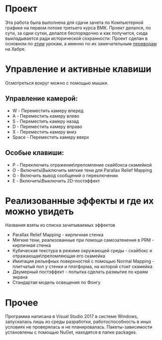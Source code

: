 # Проект
Эта работа была выполнена для сдачи зачета по Компьютерной графике на первом потоке третьего курса ВМК.
Проект делался, по сути, за одни сутки, делался беспорядочно и как получится, сюда выкладывается ради исторической сохранности.
Проект сделан в основном по [этим](https://learnopengl.com/) урокам, а именно по их замечательным [переводам](https://habr.com/post/310790/) на Хабре.

# Управление и активные клавиши
Осмотреться вокруг можно с помощью мышки.
## Управление камерой:
* W     - Переместить камеру вперед
* A     - Переместить камеру влево
* S     - Переместить камеру назад
* D     - Переместить камеру вправо
* X     - Переместить камеру вниз
* Space - Переместить камеру вверх

## Особые клавиши:
* P     - Переключить отражение\преломление скайбокса скамейкой
* O     - Включить\Выключить мягкие тени для Parallax Relief Mapping
* G     - Включить вывод сообщений о переключении 
* E     - Включить\Выключить 2D-постэффект

# Реализованные эффекты и где их можно увидеть
Названия взяты из списка зачитываемых эффектов 
* Parallax Relief Mapping - кирпичная стенка
* Мягкие тени, реализованные при помощи самозатенения в PRM - кирпичная стенка
* Кубическая текстура в режиме окружающей среды - скайбокс и отражающая\преломляющая его скамейка
* Имитация рельефных поверхностей с помощью Normal Mapping - плитчатый пол у стенки и платформа, на которой стоит скамейка
* Двумерный постэффект - попытка сделать размытие по краям экрана
* Стандартая модель освещения по Фонгу

# Прочее
Программа написана в Visual Studio 2017 в системе Windows, запускалась лишь из среды разработки, работоспособность в иных условиях не проверялась и не планировалась.
Пакеты-зависимости установлены с помощью NuGet, находятся в папке packages.
